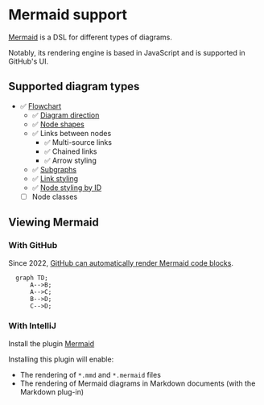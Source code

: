 # Mermaid support

[Mermaid](http://mermaid.js.org/) is a DSL for different types of diagrams.

Notably, its rendering engine is based in JavaScript and is supported in GitHub's UI.

## Supported diagram types

- :white_check_mark: [Flowchart](https://mermaid.js.org/syntax/flowchart.html#styling-and-classes)
  - :white_check_mark: [Diagram direction](https://mermaid.js.org/syntax/flowchart.html#direction) 
  - :white_check_mark: [Node shapes](https://mermaid.js.org/syntax/flowchart.html#node-shapes)
  - :white_check_mark: Links between nodes
    - :white_check_mark: Multi-source links
    - :white_check_mark: Chained links
    - :white_check_mark: Arrow styling
  - :white_check_mark: [Subgraphs](https://mermaid.js.org/syntax/flowchart.html#subgraphs)
  - :white_check_mark: [Link styling](https://mermaid.js.org/syntax/flowchart.html#styling-links)
  - :white_check_mark: [Node styling by ID](https://mermaid.js.org/syntax/flowchart.html#styling-a-node)
  - [ ] Node classes

## Viewing Mermaid

### With GitHub

Since 2022, [GitHub can automatically render Mermaid code blocks](https://github.blog/2022-02-14-include-diagrams-markdown-files-mermaid/).

```mermaid
  graph TD;
      A-->B;
      A-->C;
      B-->D;
      C-->D;
```

### With IntelliJ

Install the plugin [Mermaid](https://plugins.jetbrains.com/plugin/20146-mermaid)

Installing this plugin will enable:

- The rendering of `*.mmd` and `*.mermaid` files
- The rendering of Mermaid diagrams in Markdown documents (with the Markdown plug-in)

